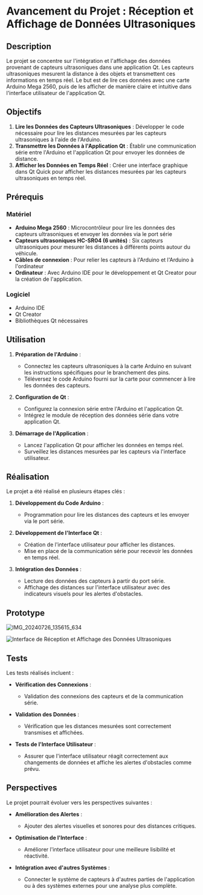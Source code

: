 # Avancement du Projet : Réception et Affichage de Données Ultrasoniques

## Description

Le projet se concentre sur l'intégration et l'affichage des données provenant de capteurs ultrasoniques dans une application Qt. Les capteurs ultrasoniques mesurent la distance à des objets et transmettent ces informations en temps réel. Le but est de lire ces données avec une carte Arduino Mega 2560, puis de les afficher de manière claire et intuitive dans l'interface utilisateur de l'application Qt.
## Objectifs

1. **Lire les Données des Capteurs Ultrasoniques** : Développer le code nécessaire pour lire les distances mesurées par les capteurs ultrasoniques à l'aide de l'Arduino.
2. **Transmettre les Données à l'Application Qt** : Établir une communication série entre l'Arduino et l'application Qt pour envoyer les données de distance.
3. **Afficher les Données en Temps Réel** : Créer une interface graphique dans Qt Quick pour afficher les distances mesurées par les capteurs ultrasoniques en temps réel.

## Prérequis

### Matériel

- **Arduino Mega 2560** : Microcontrôleur pour lire les données des capteurs ultrasoniques et envoyer les données via le port série
- **Capteurs ultrasoniques HC-SR04 (6 unités)** : Six capteurs ultrasoniques pour mesurer les distances à différents points autour du véhicule.
- **Câbles de connexion** : Pour relier les capteurs à l'Arduino et l'Arduino à l'ordinateur
- **Ordinateur** : Avec Arduino IDE pour le développement et Qt Creator pour la création de l'application.

### Logiciel

- Arduino IDE
- Qt Creator
- Bibliothèques Qt nécessaires

## Utilisation

1. **Préparation de l'Arduino** :
   - Connectez les capteurs ultrasoniques à la carte Arduino en suivant les instructions spécifiques pour le branchement des pins.
   - Téléversez le code Arduino fourni sur la carte pour commencer à lire les données des capteurs.

2. **Configuration de Qt** :
   - Configurez la connexion série entre l'Arduino et l'application Qt.
   - Intégrez le module de réception des données série dans votre application Qt.

3. **Démarrage de l'Application** :
   - Lancez l'application Qt pour afficher les données en temps réel.
   - Surveillez les distances mesurées par les capteurs via l'interface utilisateur.

## Réalisation

Le projet a été réalisé en plusieurs étapes clés :

1. **Développement du Code Arduino** :
   - Programmation pour lire les distances des capteurs et les envoyer via le port série.

2. **Développement de l'Interface Qt** :
   - Création de l'interface utilisateur pour afficher les distances.
   - Mise en place de la communication série pour recevoir les données en temps réel.

3. **Intégration des Données** :
   - Lecture des données des capteurs à partir du port série.
   - Affichage des distances sur l'interface utilisateur avec des indicateurs visuels pour les alertes d'obstacles.

## Prototype


![IMG_20240726_135615_634](https://github.com/user-attachments/assets/a4d061e5-d0f6-4354-b401-e4a03b635732)


![Interface de Réception et Affichage des Données Ultrasoniques](https://github.com/user-attachments/assets/183218a1-2022-4f16-afe8-946e32f6ba43)









## Tests

Les tests réalisés incluent :

- **Vérification des Connexions** :
  - Validation des connexions des capteurs et de la communication série.
  
- **Validation des Données** :
  - Vérification que les distances mesurées sont correctement transmises et affichées.

- **Tests de l'Interface Utilisateur** :
  - Assurer que l'interface utilisateur réagit correctement aux changements de données et affiche les alertes d'obstacles comme prévu.

## Perspectives

Le projet pourrait évoluer vers les perspectives suivantes :

- **Amélioration des Alertes** :
  - Ajouter des alertes visuelles et sonores pour des distances critiques.

- **Optimisation de l'Interface** :
  - Améliorer l'interface utilisateur pour une meilleure lisibilité et réactivité.

- **Intégration avec d'autres Systèmes** :
  - Connecter le système de capteurs à d'autres parties de l'application ou à des systèmes externes pour une analyse plus complète.
